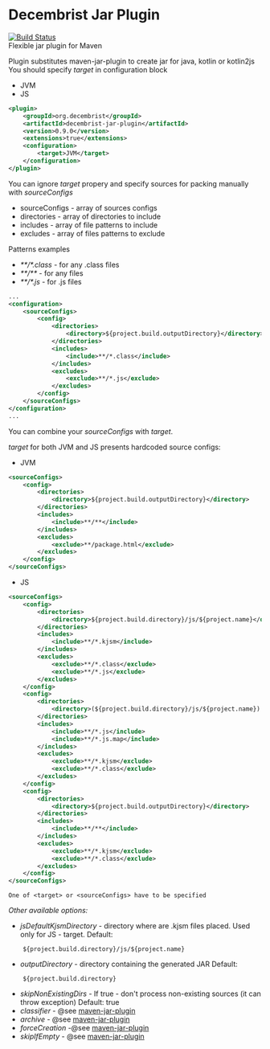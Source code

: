 # Decembrist Jar Plugin 
[![Build Status](https://travis-ci.org/decembrist-revolt/decembrist-jar-plugin.svg?branch=master)](https://travis-ci.org/decembrist-revolt/decembrist-jar-plugin)  
Flexible jar plugin for Maven 

Plugin substitutes maven-jar-plugin to create jar for java, kotlin or kotlin2js
You should specify _target_ in configuration block  
 - JVM
 - JS

```xml
<plugin>
    <groupId>org.decembrist</groupId>
    <artifactId>decembrist-jar-plugin</artifactId>
    <version>0.9.0</version>
    <extensions>true</extensions>
    <configuration>
        <target>JVM</target>
    </configuration>
</plugin>
```  
You can ignore _target_ propery and specify sources for packing manually with _sourceConfigs_
 - sourceConfigs - array of sources configs
 - directories - array of directories to include
 - includes - array of file patterns to include
 - excludes - array of files patterns to exclude

Patterns examples 
 - _\*\*/*.class_ - for any .class files
 - _\*\*/**_ - for any files
 - _\*\*/*.js_ - for .js files
```xml
...
<configuration>
    <sourceConfigs>
        <config>
            <directories>
                <directory>${project.build.outputDirectory}</directory>
            </directories>
            <includes>
                <include>**/*.class</include>
            </includes>
            <excludes>
                <exclude>**/*.js</exclude>
            </excludes>
        </config>
    </sourceConfigs>
</configuration>
...
```

You can combine your _sourceConfigs_ with _target_.

_target_ for both JVM and JS presents hardcoded source configs:
 - JVM  
```xml
<sourceConfigs>
    <config>
        <directories>
            <directory>${project.build.outputDirectory}</directory>
        </directories>
        <includes>
            <include>**/**</include>
        </includes>
        <excludes>
            <exclude>**/package.html</exclude>
        </excludes>
    </config>
</sourceConfigs>
```
 - JS  
```xml
<sourceConfigs>
    <config>
        <directories>
            <directory>${project.build.directory}/js/${project.name}</directory>
        </directories>
        <includes>
            <include>**/*.kjsm</include>
        </includes>
        <excludes>
            <exclude>**/*.class</exclude>
            <exclude>**/*.js</exclude>
        </excludes>
    </config>
    <config>
        <directories>
            <directory>(${project.build.directory}/js/${project.name}).parentFile</directory>
        </directories>
        <includes>
            <include>**/*.js</include>
            <include>**/*.js.map</include>
        </includes>
        <excludes>
            <exclude>**/*.kjsm</exclude>
            <exclude>**/*.class</exclude>
        </excludes>
    </config>
    <config>
        <directories>
            <directory>${project.build.outputDirectory}</directory>
        </directories>
        <includes>
            <include>**/**</include>
        </includes>
        <excludes>
            <exclude>**/*.kjsm</exclude>
            <exclude>**/*.class</exclude>
        </excludes>
    </config>
</sourceConfigs>
```

```One of <target> or <sourceConfigs> have to be specified```

_Other available options:_
 - _jsDefaultKjsmDirectory_ - directory where are .kjsm files placed. Used only for JS - target. 
Default:
```maven
    ${project.build.directory}/js/${project.name}
```
 - _outputDirectory_ - directory containing the generated JAR
Default:
```maven
    ${project.build.directory}
```
 - _skipNonExistingDirs_ - If true - don't process non-existing sources (it can throw exception) Default: true
 - _classifier_ - @see [maven-jar-plugin](https://maven.apache.org/plugins/maven-jar-plugin/jar-mojo.html)
 - _archive_ - @see [maven-jar-plugin](https://maven.apache.org/plugins/maven-jar-plugin/jar-mojo.html)
 - _forceCreation_ -@see [maven-jar-plugin](https://maven.apache.org/plugins/maven-jar-plugin/jar-mojo.html)
 - _skipIfEmpty_ - @see [maven-jar-plugin](https://maven.apache.org/plugins/maven-jar-plugin/jar-mojo.html)
